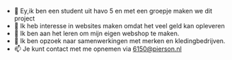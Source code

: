 - 👋 Ey,ik ben een student uit havo 5 en met een groepje maken we dit project
- 👀 Ik heb interesse in websites maken omdat het veel geld kan opleveren
- 🌱 Ik ben aan het leren om mijn eigen webshop te maken.
- 💞️ Ik ben opzoek naar samenwerkingen met merken en kledingbedrijven.
- 📫 Je kunt contact met me opnemen via 6150@pierson.nl


